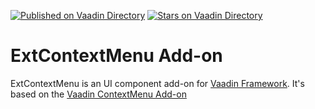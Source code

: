 [![Published on Vaadin  Directory](https://img.shields.io/badge/Vaadin%20Directory-published-00b4f0.svg)](https://vaadin.com/directory/component/extcontextmenu)
[![Stars on Vaadin Directory](https://img.shields.io/vaadin-directory/star/extcontextmenu.svg)](https://vaadin.com/directory/component/extcontextmenu)

# ExtContextMenu Add-on 

ExtContextMenu is an UI component add-on for [Vaadin Framework](https://github.com/vaadin/framework). It's based on the [Vaadin ContextMenu Add-on](https://github.com/vaadin/context-menu)

